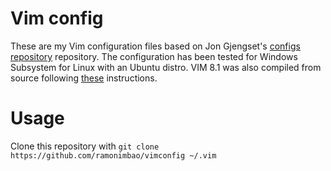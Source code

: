 # Vim config

These are my Vim configuration files based on Jon Gjengset's [configs repository](https://github.com/jonhoo/configs) repository.
The configuration has been tested for Windows Subsystem for Linux with an Ubuntu distro.
VIM 8.1 was also compiled from source following [these](https://github.com/Valloric/YouCompleteMe/wiki/Building-Vim-from-source) instructions.

# Usage

Clone this repository with `git clone https://github.com/ramonimbao/vimconfig ~/.vim`
